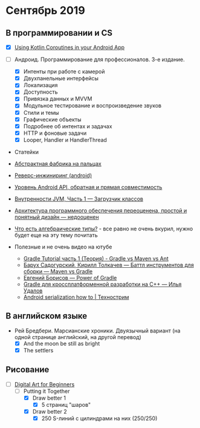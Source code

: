 # Сентябрь 2019

## В программировании и CS

- [x] [Using Kotlin Coroutines in your Android App](https://codelabs.developers.google.com/codelabs/kotlin-coroutines/index.html#0)

- [ ] Андроид. Программирование для профессионалов. 3-е издание.
  - [x] Интенты при работе с камерой
  - [x] Двухпанельные интерфейсы
  - [x] Локализация
  - [x] Доступность
  - [x] Привязка данных и MVVM
  - [x] Модульное тестирование и воспроизведение звуков
  - [x] Стили и темы
  - [x] Графические объекты
  - [x] Подробнее об интентах и задачах
  - [x] HTTP и фоновые задачи
  - [x] Looper, Handler и HandlerThread

 - Статейки
  - [Абстрактная фабрика на пальцах](https://habr.com/ru/post/465835/)
  - [Реверс-инжиниринг (android)](http://developer.alexanderklimov.ru/android/theory/reverse-engineering.php)
  - [Уровень Android API, обратная и прямая совместимость](https://habr.com/ru/company/otus/blog/466367/)
  - [Внутренности JVM, Часть 1 — Загрузчик классов](https://habr.com/ru/company/otus/blog/468193/)
  - [Архитектура программного обеспечения переоценена, простой и понятный дизайн — недооценен](https://habr.com/ru/post/467997/)
  - [Что есть алгебраические типы?](https://proglib.io/p/chto-est-algebraicheskie-tipy-2019-09-15) - все равно не очень вкурил, нужно будет еще на эту тему почитать

 - Полезные и не очень видео на ютубе
   - [Gradle Tutorial часть 1 (Теория) - Gradle vs Maven vs Ant](https://www.youtube.com/watch?v=zb79qKRu8so)
   - [Барух Садогурский, Кирилл Толкачев — Баттл инструментов для сборки — Maven vs Gradle](https://www.youtube.com/watch?v=6tnefehAmj0)
   - [Евгений Борисов — Power of Gradle](https://www.youtube.com/watch?v=NZJTYPLb0iE)
   - [Gradle для кроссплатформенной разработки на С++ — Илья Удалов](https://www.youtube.com/watch?v=uUwdfejsD3M)
   - [Android serialization how to | Технострим](https://www.youtube.com/watch?v=QvcOF4787gA)

## В английском языке

- Рей Бредбери. Марсианские хроники. Двуязычный вариант (на одной странице английский, на другой перевод)
  - [x] And the moon be still as bright
  - [x] The settlers

## Рисование

- [ ] [Digital Art for Beginners](https://www.udemy.com/digital-art-101-from-beginner-to-pro)
  - [ ] Putting it Together
    - [x] Draw better 1
      - [x] 5 страниц "шаров"
    - [x] Draw better 2
      - [x] 250 S-линий с цилиндрами на них (250/250) 